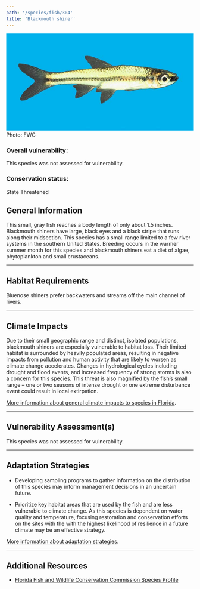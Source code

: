 ```yaml
---
path: '/species/fish/304'
title: 'Blackmouth shiner'
---
```


<content-header icon="freshwater_fish" title="Blackmouth shiner" subtitle="Notropis melanostomus">
</content-header>

<div id="TopSection">

<div class="header-photo"><img src="304.jpg" alt="Photo for 304"/>
<figcaption>Photo: FWC</figcaption></div>

<div>

### Overall vulnerability:

This species was not assessed for vulnerability.



### Conservation status:

State Threatened

</div>
</div>

## General Information

This small, gray fish reaches a body length of only about 1.5 inches.  Blackmouth shiners have large, black eyes and a black stripe that runs along their midsection.  This species has a small range limited to a few river systems in the southern United States.  Breeding occurs in the warmer summer month for this species and blackmouth shiners eat a diet of algae, phytoplankton and small crustaceans.

<hr />

## Habitat Requirements

Bluenose shiners prefer backwaters and streams off the main channel of rivers.

<hr />

## Climate Impacts

Due to their small geographic range and distinct, isolated populations, blackmouth shiners are especially vulnerable to habitat loss. Their limited habitat is surrounded by heavily populated areas, resulting in negative impacts from pollution and human activity that are likely to worsen as climate change accelerates.  Changes in hydrological cycles including drought and flood events, and increased frequency of strong storms is also a concern for this species.  This threat is also magnified by the fish’s small range –  one or two seasons of intense drought or one extreme disturbance event could result in local extirpation.

[More information about general climate impacts to species in Florida](/impacts/species).



<hr />

## Vulnerability Assessment(s)

This species was not assessed for vulnerability.

<hr />

## Adaptation Strategies

- Developing sampling programs to gather information on the distribution of this species may inform management decisions in an uncertain future.

- Prioritize key habitat areas that are used by the fish and are less vulnerable to climate change.   As this species is dependent on water quality and temperature, focusing restoration and conservation efforts on the sites with the with the highest likelihood of resilience in a future climate may be an effective strategy.

[More information about adaptation strategies](/strategies).

<hr />


## Additional Resources

- [Florida Fish and Wildlife Conservation Commission Species Profile](https://myfwc.com/wildlifehabitats/profiles/freshwater/blackmouth-shiner/)
